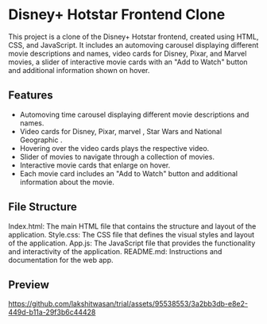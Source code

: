 # Disney+ Hotstar Frontend Clone

This project is a clone of the Disney+ Hotstar frontend, created using HTML, CSS, and JavaScript. It includes an automoving carousel displaying different movie descriptions and names, video cards for Disney, Pixar, and Marvel movies, a slider of  interactive movie cards with an "Add to Watch" button and additional information shown on hover.


## Features

- Automoving time carousel displaying different movie descriptions and names.
- Video cards for Disney, Pixar, marvel , Star Wars and National Geographic .
- Hovering over the video cards plays the respective video.
- Slider of movies to navigate through a collection of movies.
- Interactive movie cards that enlarge on hover.
- Each movie card includes an "Add to Watch" button and additional information about the movie.

## File Structure
Index.html: The main HTML file that contains the structure and layout of the application.
Style.css: The CSS file that defines the visual styles and layout of the application.
App.js: The JavaScript file that provides the functionality and interactivity of the application.
README.md: Instructions and documentation for the web app.

## Preview
https://github.com/lakshitwasan/trial/assets/95538553/3a2bb3db-e8e2-449d-b11a-29f3b6c44428

